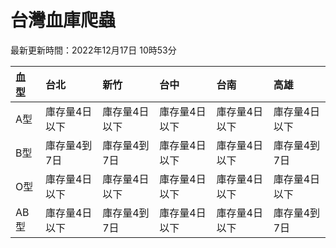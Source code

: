 # 台灣血庫爬蟲

最新更新時間：2022年12月17日 10時53分

| 血型   | 台北      | 新竹      | 台中      | 台南      | 高雄      |
|:-----|:--------|:--------|:--------|:--------|:--------|
| A型   | 庫存量4日以下 | 庫存量4日以下 | 庫存量4日以下 | 庫存量4日以下 | 庫存量4日以下 |
| B型   | 庫存量4到7日 | 庫存量4到7日 | 庫存量4日以下 | 庫存量4日以下 | 庫存量4到7日 |
| O型   | 庫存量4日以下 | 庫存量4日以下 | 庫存量4日以下 | 庫存量4日以下 | 庫存量4日以下 |
| AB型  | 庫存量4日以下 | 庫存量4到7日 | 庫存量4日以下 | 庫存量4日以下 | 庫存量4到7日 |